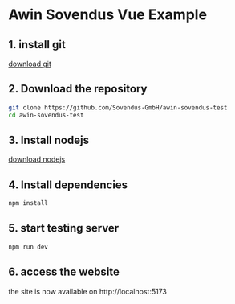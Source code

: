 # Awin Sovendus Vue Example

## 1. install git

[download git](https://git-scm.com/downloads)

## 2. Download the repository

```sh
git clone https://github.com/Sovendus-GmbH/awin-sovendus-test
cd awin-sovendus-test
```

## 3. Install nodejs

[download nodejs](https://nodejs.org/en/download/package-manager/current)

## 4. Install dependencies

```sh
npm install
```

## 5. start testing server

```sh
npm run dev
```

## 6. access the website

the site is now available on http://localhost:5173
